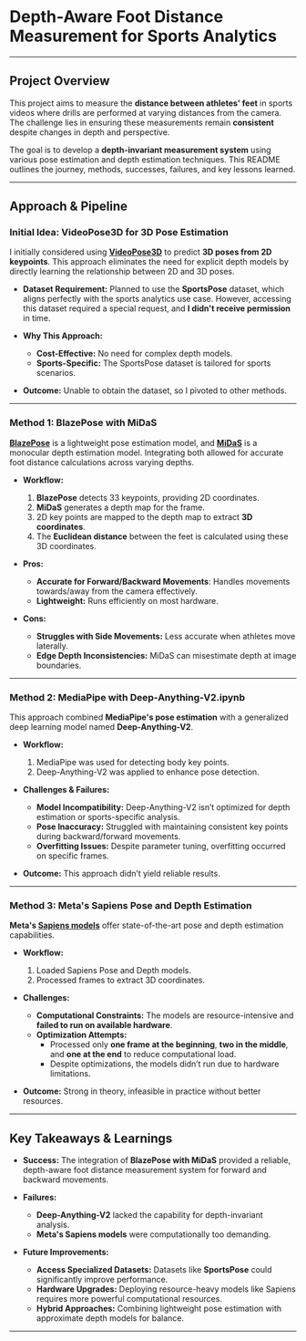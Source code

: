 # **Depth-Aware Foot Distance Measurement for Sports Analytics**

---

## **Project Overview**

This project aims to measure the **distance between athletes' feet** in sports videos where drills are performed at varying distances from the camera. The challenge lies in ensuring these measurements remain **consistent** despite changes in depth and perspective.

The goal is to develop a **depth-invariant measurement system** using various pose estimation and depth estimation techniques. This README outlines the journey, methods, successes, failures, and key lessons learned.

---

## **Approach & Pipeline**

### **Initial Idea: VideoPose3D for 3D Pose Estimation**

I initially considered using **[VideoPose3D](https://github.com/facebookresearch/VideoPose3D)** to predict **3D poses from 2D keypoints**. This approach eliminates the need for explicit depth models by directly learning the relationship between 2D and 3D poses.

- **Dataset Requirement:** Planned to use the **SportsPose** dataset, which aligns perfectly with the sports analytics use case. However, accessing this dataset required a special request, and **I didn't receive permission** in time.

- **Why This Approach:**
  - **Cost-Effective:** No need for complex depth models.
  - **Sports-Specific:** The SportsPose dataset is tailored for sports scenarios.

- **Outcome:** Unable to obtain the dataset, so I pivoted to other methods.

---

### **Method 1: BlazePose with MiDaS**

**[BlazePose](https://github.com/geaxgx/depthai_blazepose)** is a lightweight pose estimation model, and **[MiDaS](https://github.com/isl-org/MiDaS)** is a monocular depth estimation model. Integrating both allowed for accurate foot distance calculations across varying depths.

- **Workflow:**
  1. **BlazePose** detects 33 keypoints, providing 2D coordinates.
  2. **MiDaS** generates a depth map for the frame.
  3. 2D key points are mapped to the depth map to extract **3D coordinates**.
  4. The **Euclidean distance** between the feet is calculated using these 3D coordinates.

- **Pros:**
  - **Accurate for Forward/Backward Movements**: Handles movements towards/away from the camera effectively.
  - **Lightweight:** Runs efficiently on most hardware.

- **Cons:**
  - **Struggles with Side Movements:** Less accurate when athletes move laterally.
  - **Edge Depth Inconsistencies:** MiDaS can misestimate depth at image boundaries.

---

### **Method 2: MediaPipe with Deep-Anything-V2.ipynb**

This approach combined **MediaPipe's pose estimation** with a generalized deep learning model named **Deep-Anything-V2**.

- **Workflow:**
  1. MediaPipe was used for detecting body key points.
  2. Deep-Anything-V2 was applied to enhance pose detection.

- **Challenges & Failures:**
  - **Model Incompatibility:** Deep-Anything-V2 isn’t optimized for depth estimation or sports-specific analysis.
  - **Pose Inaccuracy:** Struggled with maintaining consistent key points during backward/forward movements.
  - **Overfitting Issues:** Despite parameter tuning, overfitting occurred on specific frames.

- **Outcome:** This approach didn’t yield reliable results.

---

### **Method 3: Meta's Sapiens Pose and Depth Estimation**

**Meta's [Sapiens models](https://huggingface.co/facebook/sapiens-depth-1b-torchscript)** offer state-of-the-art pose and depth estimation capabilities.

- **Workflow:**
  1. Loaded Sapiens Pose and Depth models.
  2. Processed frames to extract 3D coordinates.

- **Challenges:**
  - **Computational Constraints:** The models are resource-intensive and **failed to run on available hardware**.
  - **Optimization Attempts:**
    - Processed only **one frame at the beginning**, **two in the middle**, and **one at the end** to reduce computational load.
    - Despite optimizations, the models didn’t run due to hardware limitations.

- **Outcome:** Strong in theory, infeasible in practice without better resources.

---

## **Key Takeaways & Learnings**

- **Success:** The integration of **BlazePose with MiDaS** provided a reliable, depth-aware foot distance measurement system for forward and backward movements.

- **Failures:**
  - **Deep-Anything-V2** lacked the capability for depth-invariant analysis.
  - **Meta's Sapiens models** were computationally too demanding.

- **Future Improvements:**
  - **Access Specialized Datasets:** Datasets like **SportsPose** could significantly improve performance.
  - **Hardware Upgrades:** Deploying resource-heavy models like Sapiens requires more powerful computational resources.
  - **Hybrid Approaches:** Combining lightweight pose estimation with approximate depth models for balance.

---
